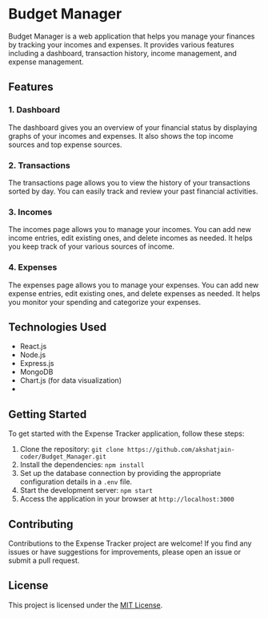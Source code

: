 # Budget Manager

Budget Manager is a web application that helps you manage your finances by tracking your incomes and expenses. It provides various features including a dashboard, transaction history, income management, and expense management.

## Features

### 1. Dashboard

The dashboard gives you an overview of your financial status by displaying graphs of your incomes and expenses. It also shows the top income sources and top expense sources.

### 2. Transactions

The transactions page allows you to view the history of your transactions sorted by day. You can easily track and review your past financial activities.

### 3. Incomes

The incomes page allows you to manage your incomes. You can add new income entries, edit existing ones, and delete incomes as needed. It helps you keep track of your various sources of income.

### 4. Expenses

The expenses page allows you to manage your expenses. You can add new expense entries, edit existing ones, and delete expenses as needed. It helps you monitor your spending and categorize your expenses.

## Technologies Used

- React.js
- Node.js
- Express.js
- MongoDB
- Chart.js (for data visualization)
- 
## Getting Started

To get started with the Expense Tracker application, follow these steps:

1. Clone the repository: `git clone https://github.com/akshatjain-coder/Budget_Manager.git`
2. Install the dependencies: `npm install`
3. Set up the database connection by providing the appropriate configuration details in a `.env` file.
4. Start the development server: `npm start`
5. Access the application in your browser at `http://localhost:3000`

## Contributing

Contributions to the Expense Tracker project are welcome! If you find any issues or have suggestions for improvements, please open an issue or submit a pull request.

## License

This project is licensed under the [MIT License](https://opensource.org/licenses/MIT).

